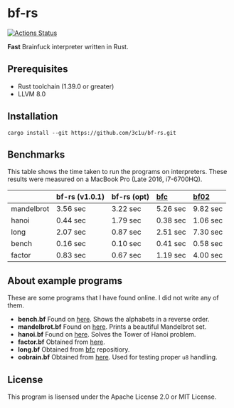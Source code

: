 # bf-rs

[![Actions Status](https://github.com/3c1u/bf-rs/workflows/Rust/badge.svg)](https://github.com/3c1u/bf-rs/actions)

**Fast** Brainfuck interpreter written in Rust.

## Prerequisites

* Rust toolchain (1.39.0 or greater)
* LLVM 8.0

## Installation

```console
cargo install --git https://github.com/3c1u/bf-rs.git
```

## Benchmarks

This table shows the time taken to run the programs on interpreters. These results were measured on a MacBook Pro (Late 2016, i7-6700HQ).

| | bf-rs (v1.0.1) | bf-rs (opt) | [bfc](https://github.com/barracks510/bfc) | [bf02](https://github.com/3c1u/bf-interpreter) |
|:--|:-|:-|:-|:--|
|mandelbrot| 3.56 sec | 3.22 sec | 5.26 sec | 9.82 sec |
|hanoi     | 0.44 sec | 1.79 sec | 0.38 sec | 1.06 sec |
|long      | 2.07 sec | 0.87 sec | 2.51 sec | 7.30 sec |
|bench     | 0.16 sec | 0.10 sec | 0.41 sec | 0.58 sec |
|factor    | 0.83 sec | 0.67 sec | 1.19 sec | 4.00 sec |
## About example programs   

These are some programs that I have found online. I did not write any of them.

* **bench.bf** Found on [here](https://github.com/kostya/benchmarks/tree/master/brainfuck). Shows the alphabets in a reverse order.
* **mandelbrot.bf** Found on [here](https://github.com/kostya/benchmarks/tree/master/brainfuck). Prints a beautiful Mandelbrot set.
* **hanoi.bf** Found on [here](https://github.com/fabianishere/brainfuck/blob/master/examples/hanoi.bf). Solves the Tower of Hanoi problem.
* **factor.bf** Obtained from [here](https://github.com/retrage/brainfuck-rs).
* **long.bf** Obtained from [bfc](https://github.com/barracks510/bfc) repositiory.
* **oobrain.bf** Obtained from [here](https://github.com/Borisvl/brainfuck/blob/master/src/test/resources/bf/oobrain.b). Used for testing proper `u8` handling.

## License

This program is lisensed under the Apache License 2.0 or MIT License.
